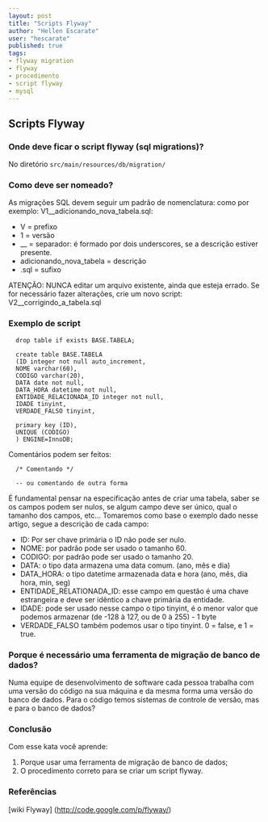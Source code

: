 ```yaml
---
layout: post
title: "Scripts Flyway"
author: "Hellen Escarate"
user: "hescarate"
published: true
tags:
- flyway migration
- flyway
- procedimento
- script flyway 
- mysql
---
```




## Scripts Flyway 


### Onde deve ficar o script flyway (sql migrations)?

No diretório `src/main/resources/db/migration/`


### Como deve ser nomeado? 

As migrações SQL devem seguir um padrão de nomenclatura: 
como por exemplo: V1__adicionando_nova_tabela.sql:

* V = prefixo
* 1 = versão
* __ = separador: é formado por dois underscores, se a descrição estiver presente. 
* adicionando_nova_tabela = descrição
* .sql = sufixo

ATENÇÃO:
NUNCA editar um arquivo existente, ainda que esteja errado.
Se for necessário fazer alterações, crie um novo script:
V2__corrigindo_a_tabela.sql

### Exemplo de script

      drop table if exists BASE.TABELA;

      create table BASE.TABELA
      (ID integer not null auto_increment,
      NOME varchar(60),
      CODIGO varchar(20),
      DATA date not null,
      DATA_HORA datetime not null,
      ENTIDADE_RELACIONADA_ID integer not null,
      IDADE tinyint,
      VERDADE_FALSO tinyint,

      primary key (ID),
      UNIQUE (CODIGO)
      ) ENGINE=InnoDB;

Comentários podem ser feitos:  
      
      /* Comentando */

      -- ou comentando de outra forma


É fundamental pensar na especificação antes de criar uma tabela, saber se os campos podem ser nulos, se algum campo 
deve ser único, qual o tamanho dos campos, etc...
Tomaremos como base o exemplo dado nesse artigo, segue a descrição de cada campo: 

* ID: Por ser chave primária o ID não pode ser nulo. 
* NOME: por padrão pode ser usado o tamanho 60.
* CODIGO: por padrão pode ser usado o tamanho 20.
* DATA: o tipo data armazena uma data comum. (ano, mês e dia)
* DATA_HORA: o tipo datetime armazenada data e hora (ano, mês, dia hora, min, seg)
* ENTIDADE_RELATIONADA_ID: esse campo em questão é uma chave estrangeira e deve ser idêntico a chave primária da entidade. 
* IDADE: pode ser usado nesse campo o tipo tinyint, é o menor valor que podemos armazenar (de -128 à 127, ou de 0 à 255) - 
1 byte
* VERDADE_FALSO também podemos usar o tipo tinyint. 0 = false, e 1 = true. 

### Porque é necessário uma ferramenta de migração de banco de dados?

Numa equipe de desenvolvimento de software cada pessoa trabalha com uma versão do código na sua máquina e da mesma 
forma uma versão do banco de dados. 
Para o código temos sistemas de controle de versão, mas e para o banco de dados?

### Conclusão

Com esse kata você aprende:
1. Porque usar uma ferramenta de migração de banco de dados;
2. O procedimento correto para se criar um script flyway. 

### Referências

[wiki Flyway] (http://code.google.com/p/flyway/)








